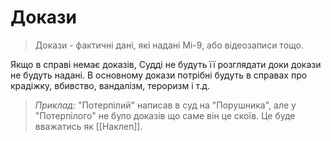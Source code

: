 # Докази

> Докази - фактичні дані, які надані Мі-9, або відеозаписи тощо.

Якщо в справі немає доказів, Судді не будуть її розглядати доки докази не будуть надані. В основному докази потрібні будуть в справах про крадіжку, вбивство, вандалізм, тероризм і т.д.

>*Приклад:* "Потерпілий" написав в суд на "Порушника", але у "Потерпілого" не було доказів що саме він це скоїв. Це буде вважатись як [[Наклеп]].